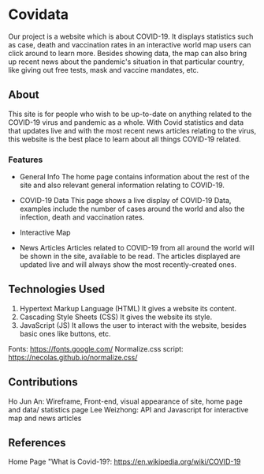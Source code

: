 # Covidata
Our project is a website which is about COVID-19. It displays statistics such as case, death and vaccination rates in an interactive world map users can click around to learn more. Besides showing data, the map can also bring up recent news about the pandemic's situation in that particular country, like giving out free tests, mask and vaccine mandates, etc.
 
## About
This site is for people who wish to be up-to-date on anything related to the COVID-19 virus and pandemic as a whole. With Covid statistics and data that updates live and with the most recent news articles relating to the virus, this website is the best place to learn about all things COVID-19 related.

### Features
- General Info
The home page contains information about the rest of the site and also relevant general information relating to COVID-19.
- COVID-19 Data
This page shows a live display of COVID-19 Data, examples include the number of cases around the world and also the infection, death and vaccination rates.
- Interactive Map

- News Articles
Articles related to COVID-19 from all around the world will be shown in the site, available to be read. The articles displayed are updated live and will always show the most recently-created ones.

## Technologies Used
1. Hypertext Markup Language (HTML)
It gives a website its content. 
2. Cascading Style Sheets (CSS)
It gives the website its style.
3. JavaScript (JS)
It allows the user to interact with the website, besides basic ones like buttons, etc.

Fonts: https://fonts.google.com/
Normalize.css script: https://necolas.github.io/normalize.css/

## Contributions
Ho Jun An: Wireframe, Front-end, visual appearance of site, home page and data/ statistics page
Lee Weizhong: API and Javascript for interactive map and news articles

## References
Home Page "What is Covid-19?: https://en.wikipedia.org/wiki/COVID-19
